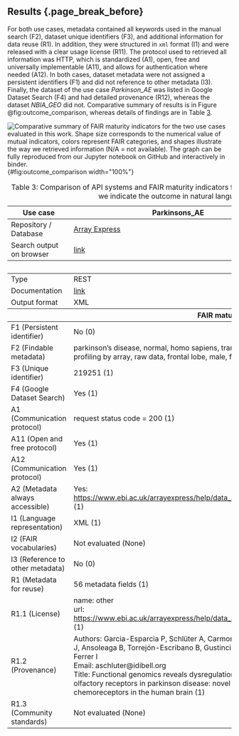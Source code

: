 ## Results {.page_break_before}

For both use cases, metadata contained all keywords used in the manual search (F2), dataset unique identifiers (F3), and additional information for data reuse (R1).
In addition, they were structured in `xml` format (I1) and were released with a clear usage license (R11).
The protocol  used to retrieved all information was HTTP, which is standardized (A1), open, free and universally implementable (A11), and allows for authentication where needed (A12).
In both cases, dataset metadata were not assigned a persistent identifiers (F1) and did not reference to other metadata (I3).
Finally, the dataset of the use case *Parkinson_AE* was listed in Google Dataset Search (F4) and had detailed provenance (R12), whereas the dataset *NBIA_GEO* did not.
Comparative summary of results is in Figure @fig:outcome_comparison, whereas details of findings are in Table <a href="#results">3</a>.


![Comparative summary of FAIR maturity indicators for the two use cases evaluated in this work.
Shape size corresponds to the numerical value of mutual indicators, colors represent FAIR categories, and shapes illustrate the way we retrieved information (N/A = not available).
The graph can be fully reproduced from our [Jupyter notebook]() on GitHub and interactively in [binder]().](images/outcome_comparison.svg){#fig:outcome_comparison width="100%"}


<a name="results"></a>
<table style="width:100%;">
<caption> <span>Table 3:</span>
Comparison of API systems and FAIR maturity indicators for the two uses cases analyzed in this work.
For each maturity indicator, we indicate the outcome in natural language and in numbers (1 for pass and 0 for fail).
</caption>

<colgroup>
<col style="width: 20%" />
<col style="width: 40%" />
<col style="width: 40%" />
<!--
<col style="width: 19%" />
<col style="width: 19%" />
-->
</colgroup>

<thead>
<tr class="header">
<th>
Use case
</th>
<th>
Parkinsons_AE
</th>
<th>
NBIA_GEO
</th>
<!--
<th>
TiO2_ENM
</th>
<th>
Caffeine_ChEBI
</th>
-->
</tr>
</thead>

<tbody>

<!-- Repository -->
<tr class="odd">
<td>
Repository / Database
</td>
<td>
<a href="https://www.ebi.ac.uk/arrayexpress/">Array Express</a>
</td>
<td>
<a href="https://www.ncbi.nlm.nih.gov/geo/">Gene Expression Omnibus</a>
</td>
<!--
<td>
<a href="https://data.enanomapper.net/">eNanoMapper</a>
</td>
<td>
<a href="https://www.ebi.ac.uk/chebi/">ChEBI</a>
</td>
-->
</tr>

<!-- Search output on browser -->
<tr class="even">
<td>
Search output on browser
</td>
<td>
<a href="https://www.ebi.ac.uk/arrayexpress/experiments/E-MTAB-1194/">link</a>
</td>
<td>
<a href="https://www.ncbi.nlm.nih.gov/geo/query/acc.cgi?acc=GSE70433">link</a>
</td>
<td>
<!--
<a href="https://data.enanomapper.net/substance/XLSX-7011cea0-1011-3f8b-9e8a-b3289fed836a/study">link</a>
</td>
<td>
<a href="https://www.ebi.ac.uk/chebi/searchId.do?chebiId=CHEBI:27732">link</a>
</td>
-->
</tr>

<!-- API -->
<thead>
<tr class="header">
<th colspan="3">API</th>
</tr>
</thead>

<!-- API type -->
<tr class="even">
<td>
Type
</td>
<td>
REST
</td>
<td>
REST
<!--
</td>
<td>
REST
</td>
<td>
SOAP
</td>
-->
</tr>

<!-- API documentation -->
<tr class="odd">
<td>
Documentation
</td>
<td>
<a href="https://www.ebi.ac.uk/arrayexpress/help/programmatic_access.html">link</a>
</td>
<td>
<a href="https://www.ncbi.nlm.nih.gov/geo/info/geo_paccess.html">link</a>
</td>
<!--
<td>
<a href="http://enanomapper.github.io/API/">link</a>
</td>
<td>
<a href="https://www.ebi.ac.uk/chebi/webServices.do">link</a>
</td>
-->
</tr>

<!-- Output format -->
<tr class="even">
<td>
Output format
</td>
<td>
XML
</td>
<td>
XML
</td>
<!--
<td>
RDF
</td>
<td>
XML
</td>
-->
</tr>

<!-- FAIR -->
<thead>
<tr class="header">
<th colspan="3">FAIR maturity indicators</th>
</tr>
</thead>

<!-- F1 -->
<tr class="even">
<td>
F1 (Persistent identifier)
</td>
<td>
No (0)
</td>
<td>
No (0)
</td>
<!--
<td>
</td>
<td>
</td>
-->
</tr>

<!-- F2 -->
<tr class="odd">
<td>
F2 (Findable metadata)
</td>
<td>
parkinson’s disease, normal, homo sapiens, transcription profiling by array, raw data, frontal lobe, male, female (1)
</td>
<td>
nbia, homo sapiens, expression profiling by array (1)
</td>
<!--
<td>
Publication and protocol
</td>
<td>
</td>
-->
</tr>

<!-- F3 -->
<tr class="even">
<td>
F3 (Unique identifier)
</td>
<td>
219251 (1)
</td>
<td>
200070433 (1)
</td>
<!--
<td>
</td>
<td>
</td>
-->
</tr>

<!-- F4 -->
<tr class="odd">
<td>
F4 (Google Dataset Search)
</td>
<td>
Yes (1)
</td>
<td>
No (0)
</td>
<!--
<td>
</td>
<td>
</td>
-->
</tr>

<!-- A1 -->
<tr class="even">
<td>
A1 (Communication protocol)
</td>
<td>
request status code = 200 (1)
</td>
<td>
request status code = 200 (1)
</td>
<!--
<td>
</td>
<td>
</td>
-->
</tr>

<!-- A11 -->
<tr class="even">
<td>
A11 (Open and free protocol)
</td>
<td>
Yes (1)
</td>
<td>
Yes (1)
</td>
<!--
<td>
</td>
<td>
</td>
-->
</tr>

<!-- A12 -->
<tr class="even">
<td>
A12 (Communication protocol)
</td>
<td>
Yes (1)
</td>
<td>
Yes (1)
</td>
<!--
<td>
</td>
<td>
</td>
-->
</tr>

<!-- A2 -->
<tr class="odd">
<td>
A2 (Metadata always accessible)
</td>
<td>
Yes: <a href="https://www.ebi.ac.uk/arrayexpress/help/data_availability.html">https://www.ebi.ac.uk/arrayexpress/help/data_availability.html</a> (1)
</td>
<td>
No (0)
</td>
<!--
<td>
</td>
<td>
</td>
-->
</tr>

<!-- I1 -->
<tr class="even">
<td>
I1 (Language representation)
</td>
<td>
XML (1)
</td>
<td>
XML (1)
</td>
<!--
<td>
</td>
<td>
</td>
-->
</tr>

<!-- I2 -->
<tr class="odd">
<td>
I2 (FAIR vocabularies)
</td>
<td>
Not evaluated (None)
</td>
<td>
Not evaluated (None)
</td>
<!--
<td>
</td>
<td>
</td>
-->
</tr>

<!-- I3 -->
<tr class="even">
<td>
I3 (Reference to other metadata)
</td>
<td>
No (0)
</td>
<td>
No (0)
</td>
<!--
<td>
</td>
<td>
</td>
-->
</tr>

<!-- R1 -->
<tr class="odd">
<td>
R1 (Metadata for reuse)
</td>
<td>
56 metadata fields (1)
</td>
<td>
58 metadata fields (1)
</td>
<!--
<td>
</td>
<td>
</td>
-->
</tr>

<!-- R11 -->
<tr class="even">
<td>
R1.1 (License)
</td>
<td>
name: other <br>
url: <a href="https://www.ebi.ac.uk/arrayexpress/help/data_availability.html">https://www.ebi.ac.uk/arrayexpress/help/data_availability.html</a> (1)
</td>
<td>
name: other <br>
url: <a href="http://www.ncbi.nlm.nih.gov/geo/info/disclaimer.html">http://www.ncbi.nlm.nih.gov/geo/info/disclaimer.html</a> (1)
</td>
<!--
<td>
</td>
<td>
</td>
-->
</tr>

<!-- R12 -->
<tr class="odd">
<td>
R1.2 (Provenance)
</td>
<td>
Authors: Garcia-Esparcia P, Schlüter A, Carmona M, Moreno J, Ansoleaga B, Torrejón-Escribano B, Gustincich S, Pujol A, Ferrer I <br>
Email: aschluter@idibell.org <br>
Title: Functional genomics reveals dysregulation of cortical olfactory receptors in parkinson disease: novel putative chemoreceptors in the human brain (1)
</td>
<td>
No (0)
</td>
<!--
<td>
</td>
<td>
</td>
-->
</tr>

<!-- R3 -->
<tr class="even">
<td>
R1.3 (Community standards)
</td>
<td>
Not evaluated (None)
</td>
<td>
Not evaluated (None)
</td>
<!--
<td>
</td>
<td>
</td>
-->
</tr>
</tbody>
</table>
